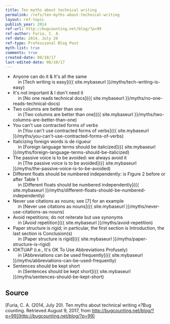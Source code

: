 ```yaml
---
title: Ten myths about technical writing
permalink: /refs/ten-myths-about-technical-writing
layout: ref-topic
publish_year: 2014
ref-url: http://bugcounting.net/blog/?p=99
ref-author: Furia, C. A. 
ref-date: 2014, July 20
ref-type: Professional Blog Post
myth-list: true
comments: true
created-date: 08/10/17
last-edited-date: 08/10/17
---
```


* Anyone can do it & It's all the same<br />&nbsp;&nbsp;&nbsp;&nbsp;in [Tech writing is easy]({{ site.mybaseurl }}/myths/tech-writing-is-easy)
* It's not important & I don't need it<br />&nbsp;&nbsp;&nbsp;&nbsp;in [No one reads technical docs]({{ site.mybaseurl }}/myths/no-one-reads-technical-docs)
* Two columns are better than one<br />&nbsp;&nbsp;&nbsp;&nbsp;in [Two columns are better than one]({{ site.mybaseurl }}/myths/two-columns-are-better-than-one)
* You can't use contracted forms of verbs<br />&nbsp;&nbsp;&nbsp;&nbsp;in [You can't use contracted forms of verbs]({{ site.mybaseurl }}/myths/you-can't-use-contracted-forms-of-verbs)
* Italicizing foreign words is de rigueur<br />&nbsp;&nbsp;&nbsp;&nbsp;in [Foreign language terms should be italicized]({{ site.mybaseurl }}/myths/foreign-language-terms-should-be-italicized)
* The passive voice is to be avoided: we always avoid it<br />&nbsp;&nbsp;&nbsp;&nbsp;in [The passive voice is to be avoided]({{ site.mybaseurl }}/myths/the-passive-voice-is-to-be-avoided)
* Different floats should be numbered independently: is Figure 2 before or after Table 1<br />&nbsp;&nbsp;&nbsp;&nbsp;in [Different floats should be numbered independently]({{ site.mybaseurl }}/myths/different-floats-should-be-numbered-independently)
* Never use citations as nouns; see [7] for an example<br />&nbsp;&nbsp;&nbsp;&nbsp;in [Never use citations as nouns]({{ site.mybaseurl }}/myths/never-use-citations-as-nouns)
* Avoid repetitions; do not reiterate but use synonyms<br />&nbsp;&nbsp;&nbsp;&nbsp;in [Avoid repetition]({{ site.mybaseurl }}/myths/avoid-repetition)
* Paper structure is rigid; in particular, the first section is Introduction, the last section is Conclusion(s)<br />&nbsp;&nbsp;&nbsp;&nbsp;in [Paper structure is rigid]({{ site.mybaseurl }}/myths/paper-structure-is-rigid)
* IOKTUAP (i.e., It's OK To Use Abbreviations Profusely)<br />&nbsp;&nbsp;&nbsp;&nbsp;in [Abbreviations can be used frequently]({{ site.mybaseurl }}/myths/abbreviations-can-be-used-frequently)
* Sentences should be kept short<br />&nbsp;&nbsp;&nbsp;&nbsp;in [Sentences should be kept short]({{ site.mybaseurl }}/myths/sentences-should-be-kept-short)

## Source

[Furia, C. A. (2014, July 20). Ten myths about technical writing «?Bug counting. Retrieved August 9, 2017, from http://bugcounting.net/blog/?p=99](http://bugcounting.net/blog/?p=99)
